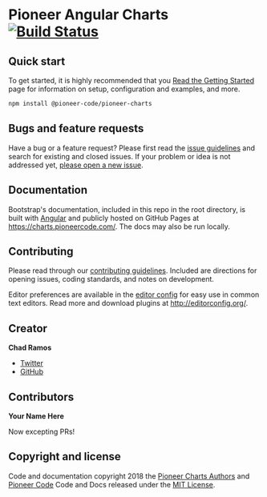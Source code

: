 # Pioneer Angular Charts [![Build Status](https://travis-ci.org/PioneerCode/pioneer-angular-charts.svg?branch=master)](https://travis-ci.org/PioneerCode/pioneer-angular-charts)

## Quick start

To get started, it is highly recommended that you [Read the Getting Started](https://charts.pioneercode.com/getting-started) page for information on setup, configuration and examples, and more.

```bash
npm install @pioneer-code/pioneer-charts
```

## Bugs and feature requests

Have a bug or a feature request? Please first read the [issue guidelines](https://github.com/PioneerCode/pioneer-angular-charts/blob/master/CONTRIBUTING.md#using-the-issue-tracker) and search for existing and closed issues. If your problem or idea is not addressed yet, [please open a new issue](https://github.com/PioneerCode/pioneer-angular-charts/issues/new).

## Documentation

Bootstrap's documentation, included in this repo in the root directory, is built with [Angular](https://angular.io/) and publicly hosted on GitHub Pages at <https://charts.pioneercode.com/>. The docs may also be run locally.


## Contributing

Please read through our [contributing guidelines](https://github.com/PioneerCode/pioneer-angular-charts/blob/master/CONTRIBUTING.md). Included are directions for opening issues, coding standards, and notes on development.

Editor preferences are available in the [editor config](https://github.com/PioneerCode/pioneer-angular-charts/blob/master/.editorconfig) for easy use in common text editors. Read more and download plugins at <http://editorconfig.org/>.


## Creator

**Chad Ramos**

- [Twitter](https://github.com/chad-ramos)
- [GitHub](https://twitter.com/chad_ramos)

## Contributors

**Your Name Here**

Now excepting PRs!

## Copyright and license

Code and documentation copyright 2018 the [Pioneer Charts Authors](https://github.com/PioneerCode/pioneer-angular-charts/graphs/contributors) and [Pioneer Code](https://pioneercode.com) Code and Docs released under the [MIT License](https://github.com/PioneerCode/pioneer-angular-charts/blob/master/LICENSE). 
